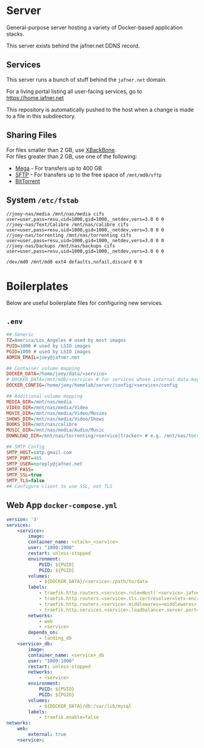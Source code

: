 # Server
General-purpose server hosting a variety of Docker-based application stacks.

This server exists behind the jafner.net DDNS record.

## Services

This server runs a bunch of stuff behind the `jafner.net` domain.

For a living portal listing all user-facing services, go to https://home.jafner.net

This repository is automatically pushed to the host when a change is made to a file in this subdirectory.

## Sharing Files
For files smaller than 2 GB, use [XBackBone](https://xbackbone.jafner.net).  
For files greater than 2 GB, use one of the following:

* [Mega](https://mega.io/) - For transfers up to 400 GB
* [SFTP](./config/sftp/README.md) - For transfers up to the free space of `/mnt/md0/sftp`
* [BitTorrent](/seedbox/config/deluge/README.md)

## System `/etc/fstab`
```
//joey-nas/media /mnt/nas/media cifs user=user,pass=resu,uid=1000,gid=1000,_netdev,vers=3.0 0 0
//joey-nas/Text/Calibre /mnt/nas/calibre cifs user=user,pass=resu,uid=1000,gid=1000,_netdev,vers=3.0 0 0
//joey-nas/torrenting /mnt/nas/torrenting cifs user=user,pass=resu,uid=1000,gid=1000,_netdev,vers=3.0 0 0
//joey-nas/backups /mnt/nas/backups cifs user=user,pass=resu,uid=1000,gid=1000,_netdev,vers=3.0 0 0

/dev/md0 /mnt/md0 ext4 defaults,nofail,discard 0 0
```
# Boilerplates
Below are useful boilerplate files for configuring new services.
## `.env`
```ini
## Generic
TZ=America/Los_Angeles # used by most images
PUID=1000 # used by LSIO images
PGID=1000 # used by LSIO images
ADMIN_EMAIL=joey@jafner.net

## Container volume mapping
DOCKER_DATA=/home/joey/data/<service>
# DOCKER_DATA=/mnt/md0/<service> # for services whose internal data may be large (e.g. modded minecraft servers with large world files)
DOCKER_CONFIG=/home/joey/homelab/server/config/<service>/config 

## Additional volume mapping
MEDIA_DIR=/mnt/nas/media
VIDEO_DIR=/mnt/nas/media/Video
MOVIE_DIR=/mnt/nas/media/Video/Movies
SHOWS_DIR=/mnt/nas/media/Video/Shows
BOOKS_DIR=/mnt/nas/calibre
MUSIC_DIR=/mnt/nas/media/Audio/Music
DOWNLOAD_DIR=/mnt/nas/torrenting/<service|tracker> # e.g. /mnt/nas/torrenting/GGN or /mnt/nas/torrenting/jdownloader2

## SMTP Config
SMTP_HOST=smtp.gmail.com
SMTP_PORT=465
SMTP_USER=noreply@jafner.net
SMTP_PASS=
SMTP_SSL=true
SMTP_TLS=false
## Configure client to use SSL, not TLS
```

## Web App `docker-compose.yml `
```yml
version: '3'
services:
    <service>:
        image: 
        container_name: <stack>_<service>
        user: "1000:1000"
        restart: unless-stopped
        environment:
            PUID: ${PUID}
            PGID: ${PGID}
        volumes:
            - ${DOCKER_DATA}/<service>:/path/to/data
        labels:
            - traefik.http.routers.<service>.rule=Host(`<service>.jafner.net`)
            - traefik.http.routers.<service>.tls.certresolver=lets-encrypt
            - traefik.http.routers.<service>.middlewares=<middlewares> # available middlewares are available in homelab/server/config/traefik/config/middlewares.yaml
            - traefik.http.services.<service>.loadbalancer.server.port=<port>
        networks:
            - web
            - <service>
        depends_on:
            - landing_db
    <service>_db:
        image: 
        container_name: <service>_db
        user: "1000:1000"
        restart: unless-stopped
        networks:
            - <service>
        environment:
            PUID: ${PUID}
            PGID: ${PGID}
        volumes:
            - ${DOCKER_DATA}/db:/var/lib/mysql
        labels:
            - traefik.enable=false
networks:
    web:
        external: true
    <service>:
```
